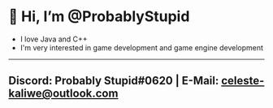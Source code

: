 # 👋 Hi, I’m @ProbablyStupid

- I love Java and C++
- I'm very interested in game development and game engine development

--------------------------------------------------------------------
 Discord: Probably Stupid#0620 | E-Mail: celeste-kaliwe@outlook.com
--------------------------------------------------------------------

<!---
ProbablyStupid/ProbablyStupid is a ✨ special ✨ repository because its `README.md` (this file) appears on your GitHub profile.
You can click the Preview link to take a look at your changes.
--->
